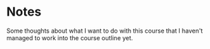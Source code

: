 # Notes
Some thoughts about what I want to do with this course that I haven't
managed to work into the course outline yet.

